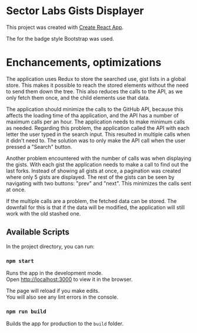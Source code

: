 # Sector Labs Gists Displayer

This project was created with [Create React App](https://github.com/facebook/create-react-app).

The for the badge style Bootstrap was used.

# Enchancements, optimizations
The application uses Redux to store the searched use, gist lists in a global store. This makes it possible to reach the stored elements without the need to send them down the tree. This also reduces the calls to the API, as we only fetch them once, and the child elements use that data.


The application should minimize the calls to the GitHub API, because this affects the loading time of tha application, and the API has a number of maximum calls per an hour. The application needs to make minimum calls as needed. Regarding this problem, the application called the API with each letter the user typed in the search input. This resulted in multiple calls when it didn't need to. The solution was to only make the API call when the user pressed a "Search" button.

Another problem encountered with the number of calls was when displaying the gists. With each gist the application needs to make a call to find out the last forks. Instead of showing all gists at once, a pagination was created where only 5 gists are displayed. The rest of the gists can be seen by navigating with two buttons: "prev" and "next". This minimizes the calls sent at once.

If the multiple calls are a problem, the fetched data can be stored. The downfall for this is that if the data will be modified, the application will still work with the old stashed one.

## Available Scripts

In the project directory, you can run:

### `npm start`

Runs the app in the development mode.\
Open [http://localhost:3000](http://localhost:3000) to view it in the browser.

The page will reload if you make edits.\
You will also see any lint errors in the console.

### `npm run build`

Builds the app for production to the `build` folder.

